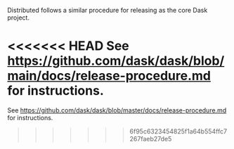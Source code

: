 Distributed follows a similar procedure for releasing as the core Dask project.

<<<<<<< HEAD
See https://github.com/dask/dask/blob/main/docs/release-procedure.md for instructions.
=======
See https://github.com/dask/dask/blob/master/docs/release-procedure.md for instructions.
>>>>>>> 6f95c6323454825f1a64b554ffc7267faeb27de5
